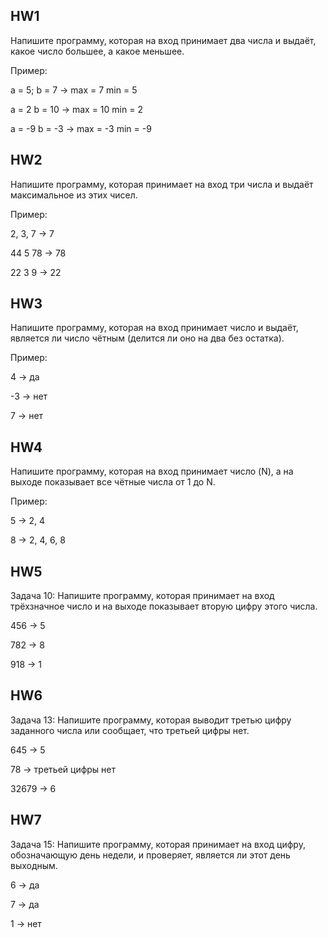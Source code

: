 ## HW1
 Напишите программу, которая на вход принимает два числа и выдаёт, какое число большее, а какое меньшее.
 
Пример:

a = 5; b = 7 -> max = 7 min = 5

a = 2 b = 10 -> max = 10 min = 2

a = -9 b = -3 -> max = -3 min = -9

## HW2
Напишите программу, которая принимает на вход три числа и выдаёт максимальное из этих чисел.

Пример:

2, 3, 7 -> 7

44 5 78 -> 78

22 3 9 -> 22

## HW3
Напишите программу, которая на вход принимает число и выдаёт, является ли число чётным (делится ли оно на два без остатка).

Пример:

4 -> да

-3 -> нет

7 -> нет

## HW4
Напишите программу, которая на вход принимает число (N), а на выходе показывает все чётные числа от 1 до N.

Пример:

5 -> 2, 4

8 -> 2, 4, 6, 8

## HW5
Задача 10: Напишите программу, которая принимает на вход трёхзначное число и на выходе показывает вторую цифру этого числа.

456 -> 5

782 -> 8

918 -> 1

## HW6
Задача 13: Напишите программу, которая выводит третью цифру заданного числа или сообщает, что третьей цифры нет.

645 -> 5

78 -> третьей цифры нет

32679 -> 6

## HW7
Задача 15: Напишите программу, которая принимает на вход цифру, обозначающую день недели, и проверяет, является ли этот день выходным.

6 -> да

7 -> да

1 -> нет